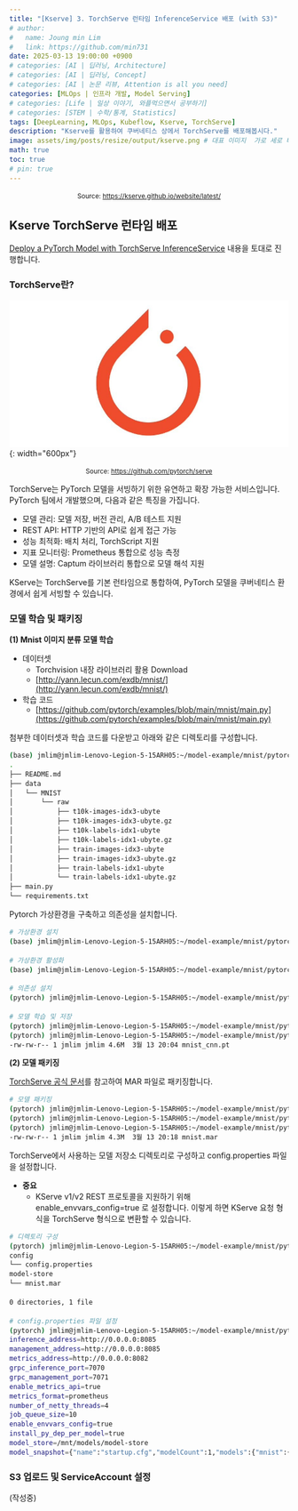 ```yaml
---
title: "[Kserve] 3. TorchServe 런타임 InferenceService 배포 (with S3)"
# author:
#   name: Joung min Lim
#   link: https://github.com/min731
date: 2025-03-13 19:00:00 +0900
# categories: [AI | 딥러닝, Architecture]
# categories: [AI | 딥러닝, Concept]
# categories: [AI | 논문 리뷰, Attention is all you need]
categories: [MLOps | 인프라 개발, Model Serving]
# categories: [Life | 일상 이야기, 와플먹으면서 공부하기]
# categories: [STEM | 수학/통계, Statistics]
tags: [DeepLearning, MLOps, Kubeflow, Kserve, TorchServe]
description: "Kserve를 활용하여 쿠버네티스 상에서 TorchServe를 배포해봅시다."
image: assets/img/posts/resize/output/kserve.png # 대표 이미지  가로 세로 비율 약 1.91:1 (예: 1200×628px)
math: true
toc: true
# pin: true
---
```


<div align="center">
  <small>Source: <a href="https://kserve.github.io/website/latest/">https://kserve.github.io/website/latest/</a></small>
</div>

## Kserve TorchServe 런타임 배포

[Deploy a PyTorch Model with TorchServe InferenceService](https://kserve.github.io/website/latest/modelserving/v1beta1/torchserve/) 내용을 토대로 진행합니다.


### TorchServe란?

![](assets/img/posts/resize/output/torchserve.jpeg){: width="600px"}

<div align="center">
  <small>Source: <a href="https://github.com/pytorch/serve">https://github.com/pytorch/serve</a></small>
</div>

TorchServe는 PyTorch 모델을 서빙하기 위한 유연하고 확장 가능한 서비스입니다. PyTorch 팀에서 개발했으며, 다음과 같은 특징을 가집니다.

- 모델 관리: 모델 저장, 버전 관리, A/B 테스트 지원
- REST API: HTTP 기반의 API로 쉽게 접근 가능
- 성능 최적화: 배치 처리, TorchScript 지원
- 지표 모니터링: Prometheus 통합으로 성능 측정
- 모델 설명: Captum 라이브러리 통합으로 모델 해석 지원

KServe는 TorchServe를 기본 런타임으로 통합하여, PyTorch 모델을 쿠버네티스 환경에서 쉽게 서빙할 수 있습니다.

### 모델 학습 및 패키징

**(1) Mnist 이미지 분류 모델 학습**

- 데이터셋
  - Torchvision 내장 라이브러리 활용 Download
  - [http://yann.lecun.com/exdb/mnist/](http://yann.lecun.com/exdb/mnist/)
- 학습 코드
  - [https://github.com/pytorch/examples/blob/main/mnist/main.py](https://github.com/pytorch/examples/blob/main/mnist/main.py)

첨부한 데이터셋과 학습 코드를 다운받고 아래와 같은 디렉토리를 구성합니다.

```bash
(base) jmlim@jmlim-Lenovo-Legion-5-15ARH05:~/model-example/mnist/pytorch$ tree
.
├── README.md
├── data
│   └── MNIST
│       └── raw
│           ├── t10k-images-idx3-ubyte
│           ├── t10k-images-idx3-ubyte.gz
│           ├── t10k-labels-idx1-ubyte
│           ├── t10k-labels-idx1-ubyte.gz
│           ├── train-images-idx3-ubyte
│           ├── train-images-idx3-ubyte.gz
│           ├── train-labels-idx1-ubyte
│           └── train-labels-idx1-ubyte.gz
├── main.py
└── requirements.txt
```

Pytorch 가상환경을 구축하고 의존성을 설치합니다.

```bash
# 가상환경 설치
(base) jmlim@jmlim-Lenovo-Legion-5-15ARH05:~/model-example/mnist/pytorch$ conda create -n pytorch python==3.10

# 가상환경 활성화
(base) jmlim@jmlim-Lenovo-Legion-5-15ARH05:~/model-example/mnist/pytorch$ conda activate pytorch

# 의존성 설치
(pytorch) jmlim@jmlim-Lenovo-Legion-5-15ARH05:~/model-example/mnist/pytorch$ pip install -r requirements.txt 

# 모델 학습 및 저장
(pytorch) jmlim@jmlim-Lenovo-Legion-5-15ARH05:~/model-example/mnist/pytorch$ python main.py --save-model
(pytorch) jmlim@jmlim-Lenovo-Legion-5-15ARH05:~/model-example/mnist/pytorch$ ls | grep .pt
-rw-rw-r-- 1 jmlim jmlim 4.6M  3월 13 20:04 mnist_cnn.pt
```

**(2) 모델 패키징**

[TorchServe 공식 문서](https://github.com/pytorch/serve/blob/master/model-archiver/README.md)를 참고하여 MAR 파일로 패키징합니다.

```bash
# 모델 패키징
(pytorch) jmlim@jmlim-Lenovo-Legion-5-15ARH05:~/model-example/mnist/pytorch$ pip install torch-model-archiver
(pytorch) jmlim@jmlim-Lenovo-Legion-5-15ARH05:~/model-example/mnist/pytorch$ torch-model-archiver --model-name mnist --version 1.0 --serialized-file mnist_cnn.pt --handler image_classifier
(pytorch) jmlim@jmlim-Lenovo-Legion-5-15ARH05:~/model-example/mnist/pytorch$ ls | grep mar
-rw-rw-r-- 1 jmlim jmlim 4.3M  3월 13 20:18 mnist.mar
```

TorchServe에서 사용하는 모델 저장소 디렉토리로 구성하고 config.properties 파일을 설정합니다.

- **중요**
  - KServe v1/v2 REST 프로토콜을 지원하기 위해 enable_envvars_config=true 로 설정합니다. 이렇게 하면 KServe 요청 형식을 TorchServe 형식으로 변환할 수 있습니다.

```bash
# 디렉토리 구성
(pytorch) jmlim@jmlim-Lenovo-Legion-5-15ARH05:~/model-example/mnist/pytorch$ find config model-store -type d | sort | uniq | xargs tree
config
└── config.properties
model-store
└── mnist.mar

0 directories, 1 file

# config.properties 파일 설정
(pytorch) jmlim@jmlim-Lenovo-Legion-5-15ARH05:~/model-example/mnist/pytorch$ cat config/config.properties
inference_address=http://0.0.0.0:8085
management_address=http://0.0.0.0:8085
metrics_address=http://0.0.0.0:8082
grpc_inference_port=7070
grpc_management_port=7071
enable_metrics_api=true
metrics_format=prometheus
number_of_netty_threads=4
job_queue_size=10
enable_envvars_config=true
install_py_dep_per_model=true
model_store=/mnt/models/model-store
model_snapshot={"name":"startup.cfg","modelCount":1,"models":{"mnist":{"1.0":{"defaultVersion":true,"marName":"mnist.mar","minWorkers":1,"maxWorkers":5,"batchSize":1,"maxBatchDelay":10,"responseTimeout":120}}}}
```

### S3 업로드 및 ServiceAccount 설정

(작성중)
